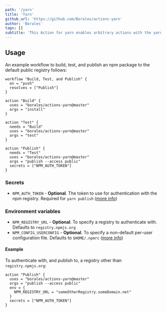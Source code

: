 ```yaml
---
path: '/yarn'
title: 'Yarn'
github_url: 'https://github.com/Borales/actions-yarn'
author: 'Borales'
tags: []
subtitle: 'This Action for yarn enables arbitrary actions with the yarn command-line client, including testing packages and publishing to a registry.'
---
```


## Usage

An example workflow to build, test, and publish an npm package to the default public registry follows:

```hcl
workflow "Build, Test, and Publish" {
  on = "push"
  resolves = ["Publish"]
}

action "Build" {
  uses = "borales/actions-yarn@master"
  args = "install"
}

action "Test" {
  needs = "Build"
  uses = "borales/actions-yarn@master"
  args = "test"
}

action "Publish" {
  needs = "Test"
  uses = "borales/actions-yarn@master"
  args = "publish --access public"
  secrets = ["NPM_AUTH_TOKEN"]
}
```

### Secrets

- `NPM_AUTH_TOKEN` - **Optional**. The token to use for authentication with the npm registry. Required for `yarn publish` ([more info](https://docs.npmjs.com/getting-started/working_with_tokens))

### Environment variables

- `NPM_REGISTRY_URL` - **Optional**. To specify a registry to authenticate with. Defaults to `registry.npmjs.org`
- `NPM_CONFIG_USERCONFIG` - **Optional**. To specify a non-default per-user configuration file. Defaults to `$HOME/.npmrc` ([more info](https://docs.npmjs.com/misc/config#npmrc-files))

#### Example

To authenticate with, and publish to, a registry other than `registry.npmjs.org`:

```hcl
action "Publish" {
  uses = "borales/actions-yarn@master"
  args = "publish --access public"
  env = {
    NPM_REGISTRY_URL = "someOtherRegistry.someDomain.net"
  }
  secrets = ["NPM_AUTH_TOKEN"]
}
```
